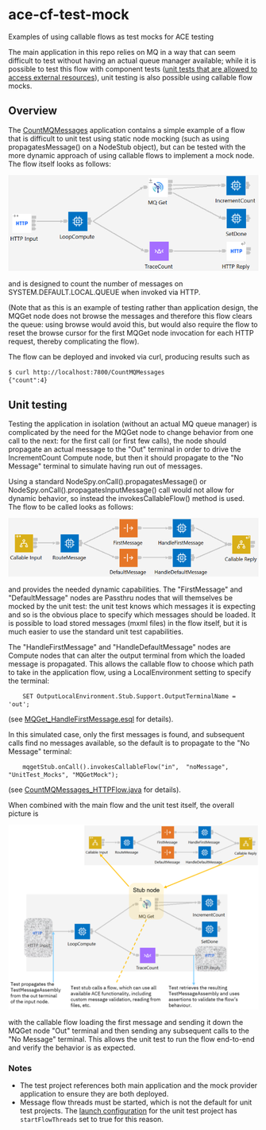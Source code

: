 # ace-cf-test-mock
Examples of using callable flows as test mocks for ACE testing

The main application in this repo relies on MQ in a way that can seem difficult to test without having 
an actual queue manager available; while it is possible to test this flow with component tests 
([unit tests that are allowed to access external resources](https://community.ibm.com/community/user/integration/blogs/trevor-dolby/2023/03/20/app-connect-enterprise-ace-unit-and-component-test)), 
unit testing is also possible using callable flow mocks.

## Overview

The [CountMQMessages](CountMQMessages) application contains a simple example of a flow that is 
difficult to unit test using static node mocking (such as using propagatesMessage() on a NodeStub 
object), but can be tested with the more dynamic approach of using callable flows to implement a 
mock node. The flow itself looks as follows:

![CountMQMessages/flow-picture.png](CountMQMessages/flow-picture.png)

and is designed to count the number of messages on SYSTEM.DEFAULT.LOCAL.QUEUE when invoked via HTTP.

(Note that as this is an example of testing rather than application design, the MQGet node does not browse the 
messages and therefore this flow clears the queue: using browse would avoid this, but would also 
require the flow to reset the browse cursor for the first MQGet node invocation for each HTTP request, 
thereby complicating the flow).

The flow can be deployed and invoked via curl, producing results such as
```
$ curl http://localhost:7800/CountMQMessages
{"count":4}
```

## Unit testing

Testing the application in isolation (without an actual MQ queue manager) is complicated by the need for
the MQGet node to change behavior from one call to the next: for the first call (or first few calls), the
node should propagate an actual message to the "Out" terminal in order to drive the IncrementCount Compute
node, but then it should propagate to the "No Message" terminal to simulate having run out of messages.

Using a standard NodeSpy.onCall().propagatesMessage() or NodeSpy.onCall().propagatesInputMessage() call 
would not allow for dynamic behavior, so instead the invokesCallableFlow() method is used. The flow to be
called looks as follows:

![UnitTest_Mocks/mqget-mock-flow-picture.png](UnitTest_Mocks/mqget-mock-flow-picture.png)

and provides the needed dynamic capabilities. The "FirstMessage" and "DefaultMessage" nodes are Passthru 
nodes that will themselves be mocked by the unit test: the unit test knows which messages it is expecting
and so is the obvious place to specify which messages should be loaded. It is possible to load stored
messages (mxml files) in the flow itself, but it is much easier to use the standard unit test capabilities.

The "HandleFirstMessage" and "HandleDefaultMessage" nodes are Compute nodes that can alter the output
terminal from which the loaded message is propagated. This allows the callable flow to choose which 
path to take in the application flow, using a LocalEnvironment setting to specify the terminal:
```
    SET OutputLocalEnvironment.Stub.Support.OutputTerminalName = 'out';
```
(see [MQGet_HandleFirstMessage.esql](UnitTest_Mocks/MQGet_HandleFirstMessage.esql) for details).

In this simulated case, only the first messages is found, and subsequent calls find no messages available, 
so the default is to propagate to the "No Message" terminal:
```
    mqgetStub.onCall().invokesCallableFlow("in",  "noMessage", "UnitTest_Mocks", "MQGetMock");
```
(see [CountMQMessages_HTTPFlow.java](CountMQMessages_UnitTest/src/main/java/test/ace/CountMQMessages_HTTPFlow.java) for details).

When combined with the main flow and the unit test itself, the overall picture is

![CountMQMessages_UnitTest/cf-mock-test-picture.png](CountMQMessages_UnitTest/cf-mock-test-picture.png)

with the callable flow loading the first message and sending it down the MQGet node "Out" terminal and
then sending any subsequent calls to the "No Message" terminal. This allows the unit test to run the
flow end-to-end and verify the behavior is as expected.

### Notes

- The test project references both main application and the mock provider application to ensure they are both deployed.
- Message flow threads must be started, which is not the default for unit test projects. The [launch configuration](CountMQMessages_UnitTest/CountMQMessages_UnitTest.launch)
  for the unit test project has `startFlowThreads` set to true for this reason.

